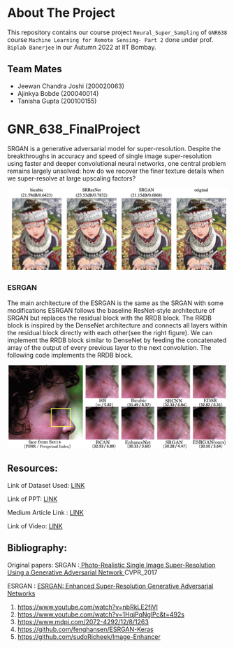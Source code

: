# About The Project

This repository contains our course project `Neural_Super_Sampling` of `GNR638` course `Machine Learning for Remote Sensing- Part 2`  done under prof. `Biplab Banerjee` in our Autumn 2022 at IIT Bombay. 

## Team Mates

* Jeewan Chandra Joshi (200020063)
* Ajinkya Bobde (200040014)
* Tanisha Gupta (200100155)

# GNR_638_FinalProject
SRGAN is a generative adversarial model for super-resolution. Despite the breakthroughs in accuracy and speed of single image super-resolution using faster and deeper convolutional neural networks, one central problem remains largely unsolved: how do we recover the finer texture details when we super-resolve at large upscaling factors?

![](https://github.com/JEEWAN31/GNR_638_FinalProject/blob/main/Images/Screenshot%202022-11-24%20at%201.42.05%20PM.png)


### ESRGAN

The main architecture of the ESRGAN is the same as the SRGAN with some modifications  ESRGAN follows the baseline ResNet-style architecture of SRGAN but replaces the residual block with the RRDB block. The RRDB block is inspired by the DenseNet architecture and connects all layers within the residual block directly with each other(see the right figure). We can implement the RRDB block similar to DenseNet by feeding the concatenated array of the output of every previous layer to the next convolution. The following code implements the RRDB block.

![COmparing super resolutioni with all GAN models](https://github.com/JEEWAN31/GNR_638_FinalProject/blob/main/Images/Screenshot%202022-11-24%20at%201.43.22%20PM.png)

## Resources:

Link of Dataset Used: [LINK](https://drive.google.com/drive/folders/1o6Do6HiqyFx6BxUQVzsAGp7AJhwGMndf?usp=sharing)

Link of PPT: [LINK](https://docs.google.com/presentation/d/1exqaWnUl85NDd8ykS5atLwKjNKVvFJLb/edit?usp=sharing&ouid=113817239763706000380&rtpof=true&sd=true)

Medium Article Link : [LINK](https://medium.com/@jeewanjj02/esrgan-srgan-image-resolution-using-deep-learning-b013f27254a0)

Link of Video: [LINK](https://drive.google.com/file/d/13KisbUx0cYLKUZu2MWQl78lzF1x9moc7/view?usp=sharing)

## Bibliography:

Original papers:
SRGAN :[ Photo-Realistic Single Image Super-Resolution Using a Generative Adversarial Network ](https://openaccess.thecvf.com/content_cvpr_2017/papers/Ledig_Photo-Realistic_Single_Image_CVPR_2017_paper.pdf) CVPR_2017

ESRGAN : [ESRGAN: Enhanced Super-Resolution Generative Adversarial Networks](https://openaccess.thecvf.com/content_ECCVW_2018/papers/11133/Wang_ESRGAN_Enhanced_Super-Resolution_Generative_Adversarial_Networks_ECCVW_2018_paper.pdf)


1. https://www.youtube.com/watch?v=nbRkLE2fiVI
2. https://www.youtube.com/watch?v=1HqjPqNglPc&t=492s
3. https://www.mdpi.com/2072-4292/12/8/1263
4. https://github.com/fenghansen/ESRGAN-Keras
5. https://github.com/sudoRicheek/Image-Enhancer


